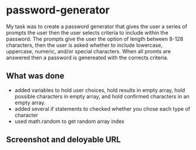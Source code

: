 # password-generator

My task was to create a password generator that gives the user a series of prompts the user then the user selects criteria to include within the password.
The prompts give the user the option of length between 8-128 characters, then the user is asked whether to include lowercase, uppercase, numeric, and/or special characters.
When all promts are answered then a password is genereated with the corrects criteria.

## What was done
* added variables to hold user choices, hold results in empty array, hold possible characters in empty array, and hold confirmed characters in an empty array.
* added several if statements to checked whether you chose each type of character
* used math.random to get random array index

## Screenshot and deloyable URL
